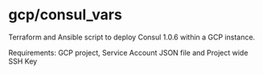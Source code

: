# gcp/consul_vars
Terraform and Ansible script to deploy Consul 1.0.6 within a GCP instance.

Requirements: GCP project, Service Account JSON file and Project wide SSH Key
